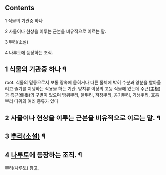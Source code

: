 ## Contents

    

1 식물의 기관중 하나

2 사물이나 현상을 이루는 근본을 비유적으로 이르는 말.

3 뿌리(소설)

4 나루토에 등장하는 조직.

## 1 식물의 기관중 하나 ¶

root. 식물의 밑동으로서 보통 땅속에 묻히거나 다른 물체에 박혀 수분과 양분을 빨아올리고 줄기를 지탱하는 작용을 하는 기관. 양치류
이상의 고등 식물에 있는데 주근(主根)과 측근(側根)의 구별이 있으며 땅위뿌리, 물뿌리, 저장뿌리, 공기뿌리, 기생뿌리, 호흡뿌리 따위의
여러 종류가 있다  

## 2 사물이나 현상을 이루는 근본을 비유적으로 이르는 말. ¶

  

## 3 [뿌리(소설)](%EB%BF%8C%EB%A6%AC%28%EC%86%8C%EC%84%A4%29.md) ¶

  

## 4 [나루토](%EB%82%98%EB%A3%A8%ED%86%A0.md)에 등장하는 조직. ¶

[뿌리(나루토)](%EB%BF%8C%EB%A6%AC%28%EB%82%98%EB%A3%A8%ED%86%A0%29.md) 참고.

